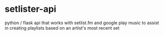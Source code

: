 # setlister-api
python / flask api that works with setlist.fm and google play music to assist in creating  playlists based on an artist's most recent set
